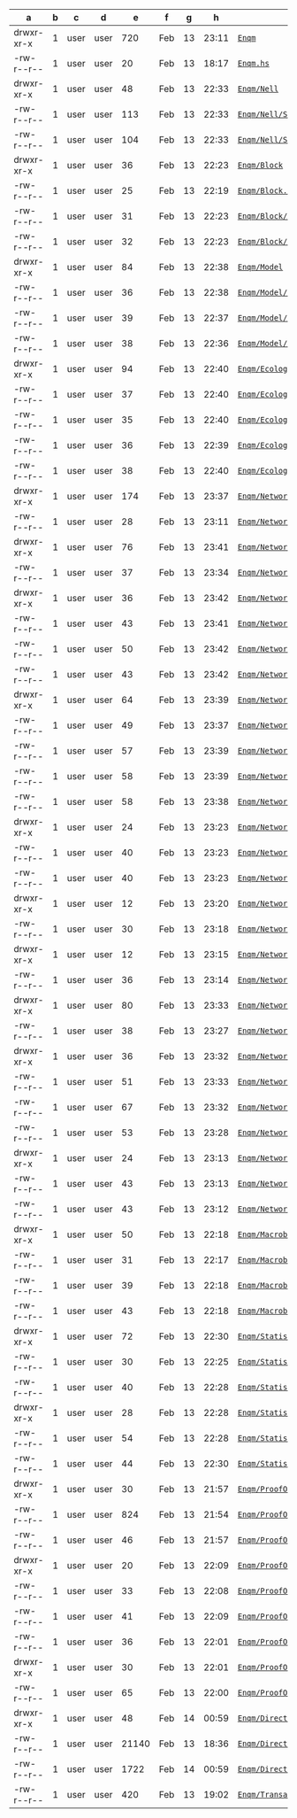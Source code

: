 

| a         | b  | c  | d  | e  | f  | g  | h  | i     |
|-----------|----|----|----|----|----|----|----|-------|
| drwxr-xr-x| 1| user| user| 720| Feb| 13| 23:11| [``Enqm``](Enqm) |
| -rw-r--r--| 1| user| user| 20| Feb| 13| 18:17| [``Enqm.hs``](Enqm.hs) |
| drwxr-xr-x| 1| user| user| 48| Feb| 13| 22:33| [``Enqm/Nell``](Enqm/Nell) |
| -rw-r--r--| 1| user| user| 113| Feb| 13| 22:33| [``Enqm/Nell/Sharnell.hs``](Enqm/Nell/Sharnell.hs) |
| -rw-r--r--| 1| user| user| 104| Feb| 13| 22:33| [``Enqm/Nell/Stereonell.hs``](Enqm/Nell/Stereonell.hs) |
| drwxr-xr-x| 1| user| user| 36| Feb| 13| 22:23| [``Enqm/Block``](Enqm/Block) |
| -rw-r--r--| 1| user| user| 25| Feb| 13| 22:19| [``Enqm/Block.hs``](Enqm/Block.hs) |
| -rw-r--r--| 1| user| user| 31| Feb| 13| 22:23| [``Enqm/Block/Micro.hs``](Enqm/Block/Micro.hs) |
| -rw-r--r--| 1| user| user| 32| Feb| 13| 22:23| [``Enqm/Block/Classic.hs``](Enqm/Block/Classic.hs) |
| drwxr-xr-x| 1| user| user| 84| Feb| 13| 22:38| [``Enqm/Model``](Enqm/Model) |
| -rw-r--r--| 1| user| user| 36| Feb| 13| 22:38| [``Enqm/Model/Migration.hs``](Enqm/Model/Migration.hs) |
| -rw-r--r--| 1| user| user| 39| Feb| 13| 22:37| [``Enqm/Model/Cancellation.hs``](Enqm/Model/Cancellation.hs) |
| -rw-r--r--| 1| user| user| 38| Feb| 13| 22:36| [``Enqm/Model/Prolongation.hs``](Enqm/Model/Prolongation.hs) |
| drwxr-xr-x| 1| user| user| 94| Feb| 13| 22:40| [``Enqm/Ecology``](Enqm/Ecology) |
| -rw-r--r--| 1| user| user| 37| Feb| 13| 22:40| [``Enqm/Ecology/Checking.hs``](Enqm/Ecology/Checking.hs) |
| -rw-r--r--| 1| user| user| 35| Feb| 13| 22:40| [``Enqm/Ecology/Filtring.hs``](Enqm/Ecology/Filtring.hs) |
| -rw-r--r--| 1| user| user| 36| Feb| 13| 22:39| [``Enqm/Ecology/Sharding.hs``](Enqm/Ecology/Sharding.hs) |
| -rw-r--r--| 1| user| user| 38| Feb| 13| 22:40| [``Enqm/Ecology/Duplication.hs``](Enqm/Ecology/Duplication.hs) |
| drwxr-xr-x| 1| user| user| 174| Feb| 13| 23:37| [``Enqm/Network``](Enqm/Network) |
| -rw-r--r--| 1| user| user| 28| Feb| 13| 23:11| [``Enqm/Network.hs``](Enqm/Network.hs) |
| drwxr-xr-x| 1| user| user| 76| Feb| 13| 23:41| [``Enqm/Network/Receiving``](Enqm/Network/Receiving) |
| -rw-r--r--| 1| user| user| 37| Feb| 13| 23:34| [``Enqm/Network/Receiving.hs``](Enqm/Network/Receiving.hs) |
| drwxr-xr-x| 1| user| user| 36| Feb| 13| 23:42| [``Enqm/Network/Receiving/Block``](Enqm/Network/Receiving/Block) |
| -rw-r--r--| 1| user| user| 43| Feb| 13| 23:41| [``Enqm/Network/Receiving/Block.hs``](Enqm/Network/Receiving/Block.hs) |
| -rw-r--r--| 1| user| user| 50| Feb| 13| 23:42| [``Enqm/Network/Receiving/Block/Micro.hs``](Enqm/Network/Receiving/Block/Micro.hs) |
| -rw-r--r--| 1| user| user| 43| Feb| 13| 23:42| [``Enqm/Network/Receiving/Block/Classic.hs``](Enqm/Network/Receiving/Block/Classic.hs) |
| drwxr-xr-x| 1| user| user| 64| Feb| 13| 23:39| [``Enqm/Network/Receiving/Transaction``](Enqm/Network/Receiving/Transaction) |
| -rw-r--r--| 1| user| user| 49| Feb| 13| 23:37| [``Enqm/Network/Receiving/Transaction.hs``](Enqm/Network/Receiving/Transaction.hs) |
| -rw-r--r--| 1| user| user| 57| Feb| 13| 23:39| [``Enqm/Network/Receiving/Transaction/Pending.hs``](Enqm/Network/Receiving/Transaction/Pending.hs) |
| -rw-r--r--| 1| user| user| 58| Feb| 13| 23:39| [``Enqm/Network/Receiving/Transaction/Checking.hs``](Enqm/Network/Receiving/Transaction/Checking.hs) |
| -rw-r--r--| 1| user| user| 58| Feb| 13| 23:38| [``Enqm/Network/Receiving/Transaction/Security.hs``](Enqm/Network/Receiving/Transaction/Security.hs) |
| drwxr-xr-x| 1| user| user| 24| Feb| 13| 23:23| [``Enqm/Network/Transport``](Enqm/Network/Transport) |
| -rw-r--r--| 1| user| user| 40| Feb| 13| 23:23| [``Enqm/Network/Transport/TCP.hs``](Enqm/Network/Transport/TCP.hs) |
| -rw-r--r--| 1| user| user| 40| Feb| 13| 23:23| [``Enqm/Network/Transport/UDP.hs``](Enqm/Network/Transport/UDP.hs) |
| drwxr-xr-x| 1| user| user| 12| Feb| 13| 23:20| [``Enqm/Network/Tunneling``](Enqm/Network/Tunneling) |
| -rw-r--r--| 1| user| user| 30| Feb| 13| 23:18| [``Enqm/Network/Tunneling/Tor.hs``](Enqm/Network/Tunneling/Tor.hs) |
| drwxr-xr-x| 1| user| user| 12| Feb| 13| 23:15| [``Enqm/Network/Distributed``](Enqm/Network/Distributed) |
| -rw-r--r--| 1| user| user| 36| Feb| 13| 23:14| [``Enqm/Network/Distributed/DHT.hs``](Enqm/Network/Distributed/DHT.hs) |
| drwxr-xr-x| 1| user| user| 80| Feb| 13| 23:33| [``Enqm/Network/Publication``](Enqm/Network/Publication) |
| -rw-r--r--| 1| user| user| 38| Feb| 13| 23:27| [``Enqm/Network/Publication.hs``](Enqm/Network/Publication.hs) |
| drwxr-xr-x| 1| user| user| 36| Feb| 13| 23:32| [``Enqm/Network/Publication/Transaction``](Enqm/Network/Publication/Transaction) |
| -rw-r--r--| 1| user| user| 51| Feb| 13| 23:33| [``Enqm/Network/Publication/Transaction.hs``](Enqm/Network/Publication/Transaction.hs) |
| -rw-r--r--| 1| user| user| 67| Feb| 13| 23:32| [``Enqm/Network/Publication/Transaction/DeliveryControl.hs``](Enqm/Network/Publication/Transaction/DeliveryControl.hs) |
| -rw-r--r--| 1| user| user| 53| Feb| 13| 23:28| [``Enqm/Network/Publication/Broadcasting.hs``](Enqm/Network/Publication/Broadcasting.hs) |
| drwxr-xr-x| 1| user| user| 24| Feb| 13| 23:13| [``Enqm/Network/HolePunching``](Enqm/Network/HolePunching) |
| -rw-r--r--| 1| user| user| 43| Feb| 13| 23:13| [``Enqm/Network/HolePunching/TCP.hs``](Enqm/Network/HolePunching/TCP.hs) |
| -rw-r--r--| 1| user| user| 43| Feb| 13| 23:12| [``Enqm/Network/HolePunching/UDP.hs``](Enqm/Network/HolePunching/UDP.hs) |
| drwxr-xr-x| 1| user| user| 50| Feb| 13| 22:18| [``Enqm/Macroblock``](Enqm/Macroblock) |
| -rw-r--r--| 1| user| user| 31| Feb| 13| 22:17| [``Enqm/Macroblock.hs``](Enqm/Macroblock.hs) |
| -rw-r--r--| 1| user| user| 39| Feb| 13| 22:18| [``Enqm/Macroblock/Security.hs``](Enqm/Macroblock/Security.hs) |
| -rw-r--r--| 1| user| user| 43| Feb| 13| 22:18| [``Enqm/Macroblock/Publicators.hs``](Enqm/Macroblock/Publicators.hs) |
| drwxr-xr-x| 1| user| user| 72| Feb| 13| 22:30| [``Enqm/Statistics``](Enqm/Statistics) |
| -rw-r--r--| 1| user| user| 30| Feb| 13| 22:25| [``Enqm/Statistics.hs``](Enqm/Statistics.hs) |
| -rw-r--r--| 1| user| user| 40| Feb| 13| 22:28| [``Enqm/Statistics/FuzzyDay.hs``](Enqm/Statistics/FuzzyDay.hs) |
| drwxr-xr-x| 1| user| user| 28| Feb| 13| 22:28| [``Enqm/Statistics/Complexity``](Enqm/Statistics/Complexity) |
| -rw-r--r--| 1| user| user| 54| Feb| 13| 22:28| [``Enqm/Statistics/Complexity/ProofOfWork.hs``](Enqm/Statistics/Complexity/ProofOfWork.hs) |
| -rw-r--r--| 1| user| user| 44| Feb| 13| 22:30| [``Enqm/Statistics/SystemHealth.hs``](Enqm/Statistics/SystemHealth.hs) |
| drwxr-xr-x| 1| user| user| 30| Feb| 13| 21:57| [``Enqm/ProofOfWork``](Enqm/ProofOfWork) |
| -rw-r--r--| 1| user| user| 824| Feb| 13| 21:54| [``Enqm/ProofOfWork.hs``](Enqm/ProofOfWork.hs) |
| -rw-r--r--| 1| user| user| 46| Feb| 13| 21:57| [``Enqm/ProofOfWork/PvcnHashLoop.hs``](Enqm/ProofOfWork/PvcnHashLoop.hs) |
| drwxr-xr-x| 1| user| user| 20| Feb| 13| 22:09| [``Enqm/ProofOfStake``](Enqm/ProofOfStake) |
| -rw-r--r--| 1| user| user| 33| Feb| 13| 22:08| [``Enqm/ProofOfStake.hs``](Enqm/ProofOfStake.hs) |
| -rw-r--r--| 1| user| user| 41| Feb| 13| 22:09| [``Enqm/ProofOfStake/Minimal.hs``](Enqm/ProofOfStake/Minimal.hs) |
| -rw-r--r--| 1| user| user| 36| Feb| 13| 22:01| [``Enqm/ProofOfActivity.hs``](Enqm/ProofOfActivity.hs) |
| drwxr-xr-x| 1| user| user| 30| Feb| 13| 22:01| [``Enqm/ProofOfActivity/PowVerification``](Enqm/ProofOfActivity/PowVerification) |
| -rw-r--r--| 1| user| user| 65| Feb| 13| 22:00| [``Enqm/ProofOfActivity/PowVerification/PvcnHashLoop.hs``](Enqm/ProofOfActivity/PowVerification/PvcnHashLoop.hs) |
| drwxr-xr-x| 1| user| user| 48| Feb| 14| 00:59| [``Enqm/DirectAcyclicHyperGraph``](Enqm/DirectAcyclicHyperGraph) |
| -rw-r--r--| 1| user| user| 21140| Feb| 13| 18:36| [``Enqm/DirectAcyclicHyperGraph.hs``](Enqm/DirectAcyclicHyperGraph.hs) |
| -rw-r--r--| 1| user| user| 1722| Feb| 14| 00:59| [``Enqm/DirectAcyclicHyperGraph/PatriciaTreeWithIORef.hs``](Enqm/DirectAcyclicHyperGraph/PatriciaTreeWithIORef.hs) |
| -rw-r--r--| 1| user| user| 420| Feb| 13| 19:02| [``Enqm/TransactionsAndSignatures.hs``](Enqm/TransactionsAndSignatures.hs) |
